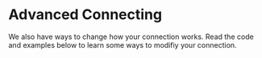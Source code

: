 # Advanced Connecting
We also have ways to change how your connection works. Read the code and examples below to learn some ways to modifiy your connection.